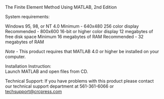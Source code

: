 The Finite Element Method Using MATLAB, 2nd Edition

System requirements:

Windows 95, 98, or NT 4.0
Minimum - 640x480 256 color display
Recommended - 800x600 16-bit or higher color display
12 megabytes of free disk space
Minimum 16 megabytes of RAM
Recommended - 32 megabytes of RAM

*Note* - This product requires that MATLAB 4.0 or higher be installed on your computer. 

Installation Instruction:  
Launch MATLAB and open files from CD.

Technical Support:
If you have problems with this product please contact our technical support department at 561-361-6066 or techsupport@crcpress.com
